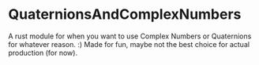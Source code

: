 # QuaternionsAndComplexNumbers
A rust module for when you want to use Complex Numbers or Quaternions for whatever reason. :)
Made for fun, maybe not the best choice for actual production (for now).
